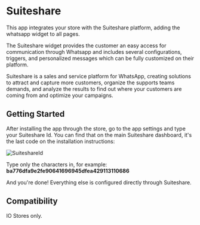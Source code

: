 # Suiteshare

This app integrates your store with the Suiteshare platform, adding the whatsapp widget to all pages.

The Suiteshare widget provides the customer an easy access for communication through Whatsapp and includes several configurations, triggers, and personalized messages which can be fully customized on their platform.

Suiteshare is a sales and service platform for WhatsApp, creating solutions to attract and capture more customers, organize the supports teams demands, and analyze the results to find out where your customers are coming from and optimize your campaigns.

## Getting Started

After installing the app through the store, go to the app settings and type your Suiteshare Id. You can find that on the main Suiteshare dashboard, it's the last code on the installation instructions:

![SuiteshareId](https://user-images.githubusercontent.com/1629129/119191255-c0d2ed00-ba54-11eb-94a1-13027c6c1c51.png)

Type only the characters in, for example: **ba776dfa9e2fe90641696945dfea429113110686**

And you're done! Everything else is configured directly through Suiteshare.

## Compatibility

IO Stores only.
